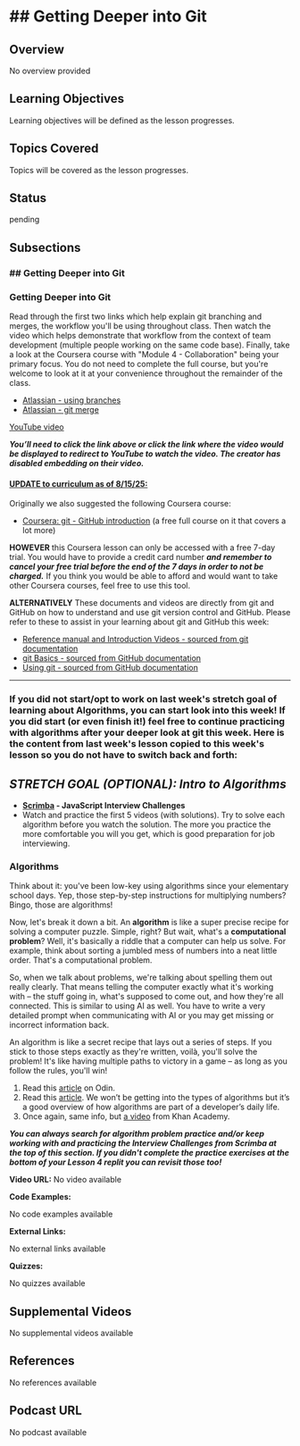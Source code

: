 # ## Getting Deeper into Git

## Overview

No overview provided

## Learning Objectives

Learning objectives will be defined as the lesson progresses.

## Topics Covered

Topics will be covered as the lesson progresses.

## Status

pending

## Subsections

### ## Getting Deeper into Git

### Getting Deeper into Git

Read through the first two links which help explain git branching and merges, the workflow you'll be using throughout class.  Then watch the video which helps demonstrate that workflow from the context of team development (multiple people working on the same code base).  Finally, take a look at the Coursera course with "Module 4 - Collaboration" being your primary focus.  You do not need to complete the full course, but you're welcome to look at it at your convenience throughout the remainder of the class. 

* [Atlassian - using branches](https://www.atlassian.com/git/tutorials/using-branches)
* [Atlassian - git merge](https://www.atlassian.com/git/tutorials/using-branches/git-merge)

[YouTube video](https://www.youtube.com/watch?v=Q1kHG842HoI)

_**You’ll need to click the link above or click the link where the video would be displayed to redirect to YouTube to watch the video.  The creator has disabled embedding on their video.**_  

#### <ins>UPDATE to curriculum as of 8/15/25:</ins>

Originally we also suggested the following Coursera course:
* [Coursera: git - GitHub introduction](https://www.coursera.org/learn/introduction-git-github) (a free full course on it that covers a lot more)

**HOWEVER** this Coursera lesson can only be accessed with a free 7-day trial.  You would have to provide a credit card number **_and remember to cancel your free trial before the end of the 7 days in order to not be charged._**  If you think you would be able to afford and would want to take other Coursera courses, feel free to use this tool.

**ALTERNATIVELY**
These documents and videos are directly from git and GitHub on how to understand and use git version control and GitHub.  Please refer to these to assist in your learning about git and GitHub this week:

 * [Reference manual and Introduction Videos - sourced from git documentation](https://git-scm.com/doc)
 * [git Basics - sourced from GitHub documentation](https://docs.github.com/en/get-started/git-basics)
 * [Using git - sourced from GitHub documentation](https://docs.github.com/en/get-started/using-git)
 

***

### If you did not start/opt to work on last week's stretch goal of learning about Algorithms, you can start look into this week!  If you did start (or even finish it!) feel free to continue practicing with algorithms after your deeper look at git this week.  Here is the content from last week's lesson copied to this week's lesson so you do not have to switch back and forth: 

## _**STRETCH GOAL (OPTIONAL): Intro to Algorithms**_
- **[Scrimba](https://v2.scrimba.com/javascript-interview-challenges-c02c/~00) - JavaScript Interview Challenges**
- Watch and practice the first 5 videos (with solutions). Try to solve each algorithm before you watch the solution. The more you practice the more comfortable you will you get, which is good preparation for job interviewing.

### Algorithms

Think about it: you've been low-key using algorithms since your elementary school days. Yep, those step-by-step instructions for multiplying numbers? Bingo, those are algorithms!

Now, let's break it down a bit. An **algorithm** is like a super precise recipe for solving a computer puzzle. Simple, right? But wait, what's a **computational problem**? Well, it's basically a riddle that a computer can help us solve. For example, think about sorting a jumbled mess of numbers into a neat little order. That's a computational problem.

So, when we talk about problems, we're talking about spelling them out really clearly. That means telling the computer exactly what it's working with – the stuff going in, what's supposed to come out, and how they're all connected. This is similar to using AI as well. You have to write a very detailed prompt when communicating with AI or you may get missing or incorrect information back.

An algorithm is like a secret recipe that lays out a series of steps. If you stick to those steps exactly as they're written, voilà, you'll solve the problem! It's like having multiple paths to victory in a game – as long as you follow the rules, you'll win!

1. Read this [article](https://www.theodinproject.com/lessons/javascript-a-very-brief-intro-to-cs) on Odin. 
2. Read this [article](https://www.geeksforgeeks.org/introduction-to-algorithms/).  We won’t be getting into the types of algorithms but it’s a good overview of how algorithms are part of a developer’s daily life. 
3. Once again, same info, but [a video](https://www.khanacademy.org/computing/computer-science/algorithms/intro-to-algorithms/v/what-are-algorithms) from Khan Academy.

_**You can always search for algorithm problem practice and/or keep working with and practicing the Interview Challenges from Scrimba at the top of this section.  If you didn't complete the practice exercises at the bottom of your Lesson 4 replit you can revisit those too!**_


**Video URL:** No video available

**Code Examples:**

No code examples available

**External Links:**

No external links available

**Quizzes:**

No quizzes available

## Supplemental Videos

No supplemental videos available

## References

No references available

## Podcast URL

No podcast available